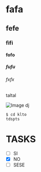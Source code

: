 # fafa
## fefe
### fifi
#### fofo
##### fufu
###### fxfx
taltal

![Image dj](https://octodex.github.com/images/catstello.png)

```
$ cd klto
tdspts
```

# TASKS
- [ ] SI
- [x] NO
- [ ] SESE

